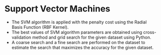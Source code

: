 # Support Vector Machines

- The SVM algorithm is applied with the penalty cost using the Radial Basis Function (RBF Kernel).
- The best values of SVM algorithm parameters are obtained using cross-validation method and grid search for the given dataset using Python.
- A coarse search and a fine search are performed on the dataset to estimate the search that maximizes the accuracy for the given dataset.
